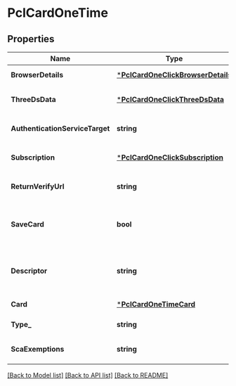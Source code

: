 # PclCardOneTime

## Properties
Name | Type | Description | Notes
------------ | ------------- | ------------- | -------------
**BrowserDetails** | [***PclCardOneClickBrowserDetails**](PCL_CARDOneClick_browserDetails.md) |  | [default to null]
**ThreeDsData** | [***PclCardOneClickThreeDsData**](PCL_CARDOneClick_threeDsData.md) |  | [optional] [default to null]
**AuthenticationServiceTarget** | **string** |  | [optional] [default to null]
**Subscription** | [***PclCardOneClickSubscription**](PCL_CARDOneClick_subscription.md) |  | [optional] [default to null]
**ReturnVerifyUrl** | **string** | Return URL after 3DS authentiaction | [optional] [default to null]
**SaveCard** | **bool** | Defines whether card should be saved for future purchases/recurring payments | [optional] [default to null]
**Descriptor** | **string** | Text that will appear on customer Bank Statement. Can be used only for Credit Card payments. | [default to null]
**Card** | [***PclCardOneTimeCard**](PCL_CARDOneTime_card.md) |  | [default to null]
**Type_** | **string** | Type of transaction | [default to null]
**ScaExemptions** | **string** |  | [optional] [default to null]

[[Back to Model list]](../README.md#documentation-for-models) [[Back to API list]](../README.md#documentation-for-api-endpoints) [[Back to README]](../README.md)

